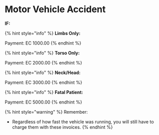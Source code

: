 # Motor Vehicle Accident

**IF:**

{% hint style="info" %}
**Limbs Only:**

Payment: EC 1000.00
{% endhint %}

{% hint style="info" %}
**Torso Only:**

Payment: EC 2000.00
{% endhint %}

{% hint style="info" %}
**Neck/Head:**

Payment: EC 3000.00
{% endhint %}

{% hint style="info" %}
**Fatal Patient:**

Payment: EC 5000.00
{% endhint %}

{% hint style="warning" %}
Remember:

* Regardless of how fast the vehicle was running, you will still have to charge them with these invoices.
{% endhint %}
